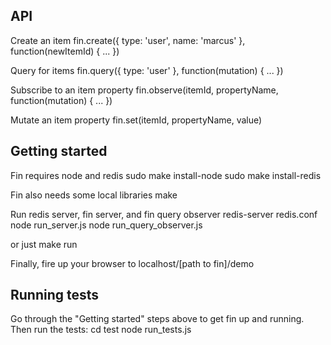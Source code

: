 API
---

Create an item
	fin.create({ type: 'user', name: 'marcus' }, function(newItemId) { ... })

Query for items
	fin.query({ type: 'user' }, function(mutation) { ... })

Subscribe to an item property
	fin.observe(itemId, propertyName, function(mutation) { ... })

Mutate an item property
	fin.set(itemId, propertyName, value)

Getting started
---------------

Fin requires node and redis
	sudo make install-node
	sudo make install-redis

Fin also needs some local libraries
	make

Run redis server, fin server, and fin query observer
	redis-server redis.conf
	node run_server.js
	node run_query_observer.js

or just
    make run

Finally, fire up your browser to localhost/[path to fin]/demo

Running tests
-------------
Go through the "Getting started" steps above to get fin up and running. Then run the tests:
	cd test
	node run_tests.js
